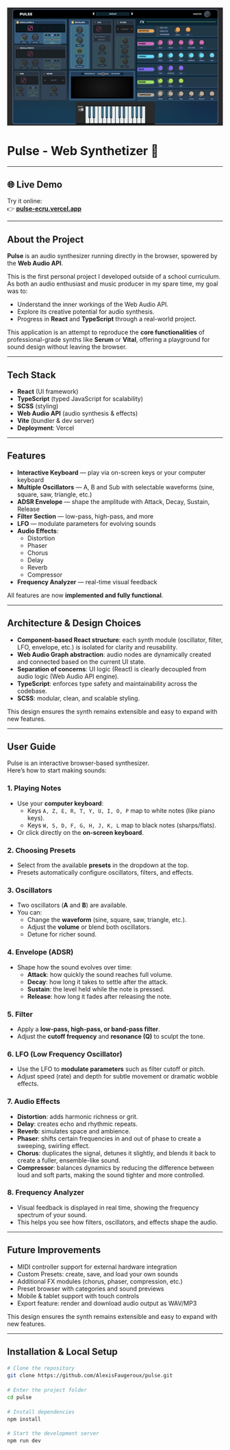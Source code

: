 ![Alt text](/public/pulse-app-screenshot.png)

# Pulse - Web Synthetizer 🎹
---

## 🌐 Live Demo
Try it online:  
👉 **[pulse-ecru.vercel.app](https://pulse-ecru.vercel.app)**

---

## About the Project
**Pulse** is an audio synthesizer running directly in the browser, spowered by the **Web Audio API**.  

This is the first personal project I developed outside of a school curriculum. As both an audio enthusiast and music producer in my spare time, my goal was to:  
- Understand the inner workings of the Web Audio API.  
- Explore its creative potential for audio synthesis.  
- Progress in **React** and **TypeScript** through a real-world project.  

This application is an attempt to reproduce the **core functionalities** of professional-grade synths like **Serum** or **Vital**, offering a playground for sound design without leaving the browser.  

---

## Tech Stack
- **React** (UI framework)  
- **TypeScript** (typed JavaScript for scalability)  
- **SCSS** (styling)  
- **Web Audio API** (audio synthesis & effects)  
- **Vite** (bundler & dev server)  
- **Deployment**: Vercel  

---

## Features
- **Interactive Keyboard** — play via on-screen keys or your computer keyboard  
- **Multiple Oscillators** — A, B and Sub with selectable waveforms (sine, square, saw, triangle, etc.)  
- **ADSR Envelope** — shape the amplitude with Attack, Decay, Sustain, Release  
- **Filter Section** — low-pass, high-pass, and more  
- **LFO** — modulate parameters for evolving sounds  
- **Audio Effects**:
  - Distortion  
  - Phaser
  - Chorus
  - Delay  
  - Reverb  
  - Compressor
- **Frequency Analyzer** — real-time visual feedback  

All features are now **implemented and fully functional**.

---

## Architecture & Design Choices
- **Component-based React structure**: each synth module (oscillator, filter, LFO, envelope, etc.) is isolated for clarity and reusability.  
- **Web Audio Graph abstraction**: audio nodes are dynamically created and connected based on the current UI state.  
- **Separation of concerns**: UI logic (React) is clearly decoupled from audio logic (Web Audio API engine).  
- **TypeScript**: enforces type safety and maintainability across the codebase.  
- **SCSS**: modular, clean, and scalable styling.  

This design ensures the synth remains extensible and easy to expand with new features.  

---

## User Guide

Pulse is an interactive browser-based synthesizer.  
Here’s how to start making sounds:

### 1. Playing Notes
- Use your **computer keyboard**:  
  - Keys `A, Z, E, R, T, Y, U, I, O, P` map to white notes (like piano keys).  
  - Keys `W, S, D, F, G, H, J, K, L` map to black notes (sharps/flats).  
- Or click directly on the **on-screen keyboard**.

### 2. Choosing Presets
- Select from the available **presets** in the dropdown at the top.  
- Presets automatically configure oscillators, filters, and effects.

### 3. Oscillators
- Two oscillators (**A** and **B**) are available.  
- You can:
  - Change the **waveform** (sine, square, saw, triangle, etc.).  
  - Adjust the **volume** or blend both oscillators.  
  - Detune for richer sound.

### 4. Envelope (ADSR)
- Shape how the sound evolves over time:  
  - **Attack**: how quickly the sound reaches full volume.  
  - **Decay**: how long it takes to settle after the attack.  
  - **Sustain**: the level held while the note is pressed.  
  - **Release**: how long it fades after releasing the note.

### 5. Filter
- Apply a **low-pass, high-pass, or band-pass filter**.  
- Adjust the **cutoff frequency** and **resonance (Q)** to sculpt the tone.

### 6. LFO (Low Frequency Oscillator)
- Use the LFO to **modulate parameters** such as filter cutoff or pitch.  
- Adjust speed (rate) and depth for subtle movement or dramatic wobble effects.

### 7. Audio Effects
- **Distortion**: adds harmonic richness or grit.  
- **Delay**: creates echo and rhythmic repeats.  
- **Reverb**: simulates space and ambience.  
- **Phaser**: shifts certain frequencies in and out of phase to create a sweeping, swirling effect.  
- **Chorus**: duplicates the signal, detunes it slightly, and blends it back to create a fuller, ensemble-like sound.  
- **Compressor**: balances dynamics by reducing the difference between loud and soft parts, making the sound tighter and more controlled.

### 8. Frequency Analyzer
- Visual feedback is displayed in real time, showing the frequency spectrum of your sound.  
- This helps you see how filters, oscillators, and effects shape the audio.

---

## Future Improvements
- MIDI controller support for external hardware integration
- Custom Presets: create, save, and load your own sounds
- Additional FX modules (chorus, phaser, compression, etc.)
- Preset browser with categories and sound previews
- Mobile & tablet support with touch controls
- Export feature: render and download audio output as WAV/MP3

This design ensures the synth remains extensible and easy to expand with new features.  

---

## Installation & Local Setup

```bash
# Clone the repository
git clone https://github.com/AlexisFaugeroux/pulse.git

# Enter the project folder
cd pulse

# Install dependencies
npm install

# Start the development server
npm run dev

